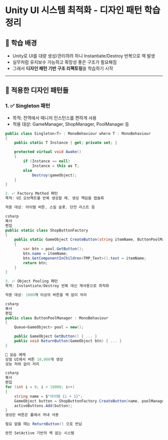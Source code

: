 # Unity UI 시스템 최적화 - 디자인 패턴 학습 정리

## 📌 학습 배경

- Unity로 UI를 대량 생성/관리하려 하니 Instantiate/Destroy 반복으로 렉 발생
- 실무처럼 유지보수 가능하고 확장성 좋은 구조가 필요해짐
- 그래서 **디자인 패턴 기반 구조 리팩토링**을 학습하기 시작

---

## 🧱 적용한 디자인 패턴들

### 1. ✅ Singleton 패턴

- 목적: 전역에서 매니저 인스턴스를 편하게 사용
- 적용 대상: GameManager, ShopManager, PoolManager 등

```csharp
public class Singleton<T> : MonoBehaviour where T : MonoBehaviour
{
    public static T Instance { get; private set; }

    protected virtual void Awake()
    {
        if (Instance == null)
            Instance = this as T;
        else
            Destroy(gameObject);
    }
}

2. ✅ Factory Method 패턴
목적: UI 오브젝트를 반복 생성할 때, 생성 책임을 캡슐화

적용 대상: 아이템 버튼, 스킬 슬롯, 던전 리스트 등

csharp
복사
편집
public static class ShopButtonFactory
{
    public static GameObject CreateButton(string itemName, ButtonPoolManager pool)
    {
        var btn = pool.GetButton();
        btn.name = itemName;
        btn.GetComponentInChildren<TMP_Text>().text = itemName;
        return btn;
    }
}

3. ✅ Object Pooling 패턴
목적: Instantiate/Destroy 반복 대신 재사용으로 최적화

적용 대상: 1000개 이상의 버튼을 렉 없이 처리

csharp
복사
편집
public class ButtonPoolManager : MonoBehaviour
{
    Queue<GameObject> pool = new();

    public GameObject GetButton() { ... }
    public void ReturnButton(GameObject btn) { ... }
}

🧪 실습 예제
상점 UI에서 버튼 10,000개 생성
성능 저하 없이 처리

csharp
복사
편집
for (int i = 0; i < 10000; i++)
{
    string name = $"아이템 {i + 1}";
    GameObject button = ShopButtonFactory.CreateButton(name, poolManager);
    activeButtons.Add(button);
}
생성된 버튼은 풀에서 꺼내 사용

필요 없을 때는 ReturnButton() 으로 반납

완전 SetActive 기반의 렉 없는 시스템



